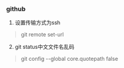 
### github

1. 设置传输方式为ssh
> git remote set-url

2. git status中文文件名乱码
> git config --global core.quotepath false
